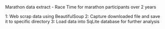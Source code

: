 Marathon data extract - Race Time for marathon participants over 2 years

1: Web scrap data using BeautifulSoup
2: Capture downloaded file and save it to specific directory
3: Load data into SqLite database for further analysis
